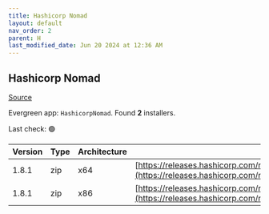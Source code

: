 ```yaml
---
title: Hashicorp Nomad
layout: default
nav_order: 2
parent: H
last_modified_date: Jun 20 2024 at 12:36 AM
---
```


## Hashicorp Nomad

[Source](https://www.nomadproject.io/)

Evergreen app: `HashicorpNomad`. Found **2** installers.

Last check: 🟢

| Version | Type | Architecture | URI                                                                                                                                                  |
| ------- | ---- | ------------ | ---------------------------------------------------------------------------------------------------------------------------------------------------- |
| 1.8.1   | zip  | x64          | [https://releases.hashicorp.com/nomad/1.8.1/nomad_1.8.1_windows_amd64.zip](https://releases.hashicorp.com/nomad/1.8.1/nomad_1.8.1_windows_amd64.zip) |
| 1.8.1   | zip  | x86          | [https://releases.hashicorp.com/nomad/1.8.1/nomad_1.8.1_windows_386.zip](https://releases.hashicorp.com/nomad/1.8.1/nomad_1.8.1_windows_386.zip)     |
